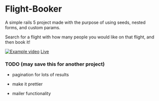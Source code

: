# Flight-Booker

A simple rails 5 project made with the purpose of using seeds, nested forms, and custom params.

Search for a flight with how many people you would like on that flight, and then book it!

[![Example video](https://imgur.com/Ik9M0px)](https://i.imgur.com/HCuU1Sn.mp4)
[Live](http://scottjodoin-flight-booker.herokuapp.com/)

### TODO (may save this for another project)

* pagination for lots of results

*  make it prettier

* mailer functionality

